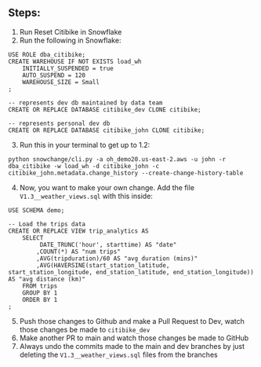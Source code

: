 ## Steps:

1. Run Reset Citibike in Snowflake
2. Run the following in Snowflake:
```
USE ROLE dba_citibike;
CREATE WAREHOUSE IF NOT EXISTS load_wh
    INITIALLY_SUSPENDED = true
    AUTO_SUSPEND = 120
    WAREHOUSE_SIZE = Small
;

-- represents dev db maintained by data team
CREATE OR REPLACE DATABASE citibike_dev CLONE citibike;

-- represents personal dev db
CREATE OR REPLACE DATABASE citibike_john CLONE citibike;
```
3. Run this in your terminal to get up to 1.2:
```
python snowchange/cli.py -a oh_demo20.us-east-2.aws -u john -r dba_citibike -w load_wh -d citibike_john -c citibike_john.metadata.change_history --create-change-history-table
```
4. Now, you want to make your own change. Add the file `V1.3__weather_views.sql` with this inside:
```
USE SCHEMA demo;

-- Load the trips data
CREATE OR REPLACE VIEW trip_analytics AS
    SELECT
         DATE_TRUNC('hour', starttime) AS "date"
        ,COUNT(*) AS "num trips"
        ,AVG(tripduration)/60 AS "avg duration (mins)"
        ,AVG(HAVERSINE(start_station_latitude, start_station_longitude, end_station_latitude, end_station_longitude)) AS "avg distance (km)"
    FROM trips
    GROUP BY 1
    ORDER BY 1
;
```
5. Push those changes to Github and make a Pull Request to Dev, watch those changes be made to `citibike_dev`
6. Make another PR to main and watch those changes be made to GitHub
7. Always undo the commits made to the main and dev branches by just deleting the `V1.3__weather_views.sql` files from the branches
